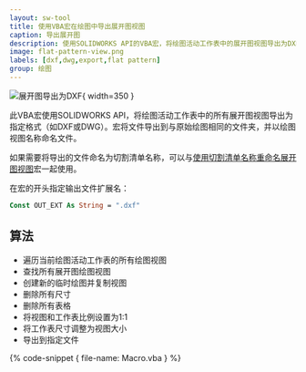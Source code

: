 ```yaml
---
layout: sw-tool
title: 使用VBA宏在绘图中导出展开图视图
caption: 导出展开图
description: 使用SOLIDWORKS API的VBA宏，将绘图活动工作表中的展开图视图导出为DXF、DWG或其他格式，并保留弯曲注释、标注等。
image: flat-pattern-view.png
labels: [dxf,dwg,export,flat pattern]
group: 绘图
---
```

![展开图导出为DXF](flat-pattern-dxf.png){ width=350 }

此VBA宏使用SOLIDWORKS API，将绘图活动工作表中的所有展开图视图导出为指定格式（如DXF或DWG）。宏将文件导出到与原始绘图相同的文件夹，并以绘图视图名称命名文件。

如果需要将导出的文件命名为切割清单名称，可以与[使用切割清单名称重命名展开图视图](/solidworks-api/document/drawing/rename-sheet-metal-views/)宏一起使用。

在宏的开头指定输出文件扩展名：

~~~ vb
Const OUT_EXT As String = ".dxf"
~~~

## 算法

* 遍历当前绘图活动工作表的所有绘图视图
* 查找所有展开图绘图视图
* 创建新的临时绘图并复制视图
* 删除所有尺寸
* 删除所有表格
* 将视图和工作表比例设置为1:1
* 将工作表尺寸调整为视图大小
* 导出到指定文件


{% code-snippet { file-name: Macro.vba } %}